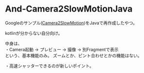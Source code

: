 # And-Camera2SlowMotionJava
Googleのサンプル([Camera2SlowMotion](https://github.com/android/camera-samples/tree/main/Camera2SlowMotion))をJavaで再作成したやつ。

kotlinが分からない自分向け。

中身は、<br/>
・Camera起動 → プレビュー → 撮像 → 別Fragmentで表示<br/>
という、基本機能のみ。
ズームとか、ピント合わせとかの機能はない。

・高速シャッターできるのが新しいポイント。
